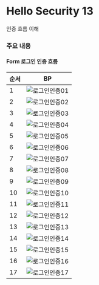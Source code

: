 # Hello Security 13

인증 흐름 이해

### 주요 내용

#### Form 로그인 인증 흐름

|순서|BP|
|----|----|
|1|![로그인인증01](images/IMG_13_01.png)|
|2|![로그인인증02](images/IMG_13_02.png)|
|3|![로그인인증03](images/IMG_13_03.png)|
|4|![로그인인증04](images/IMG_13_04.png)|
|5|![로그인인증05](images/IMG_13_05.png)|
|6|![로그인인증06](images/IMG_13_06.png)|
|7|![로그인인증07](images/IMG_13_07.png)|
|8|![로그인인증08](images/IMG_13_08.png)|
|9|![로그인인증09](images/IMG_13_09.png)|
|10|![로그인인증10](images/IMG_13_10.png)|
|11|![로그인인증11](images/IMG_13_11.png)|
|12|![로그인인증12](images/IMG_13_12.png)|
|13|![로그인인증13](images/IMG_13_13.png)|
|14|![로그인인증14](images/IMG_13_14.png)|
|15|![로그인인증15](images/IMG_13_15.png)|
|16|![로그인인증16](images/IMG_13_16.png)|
|17|![로그인인증17](images/IMG_13_17.png)|